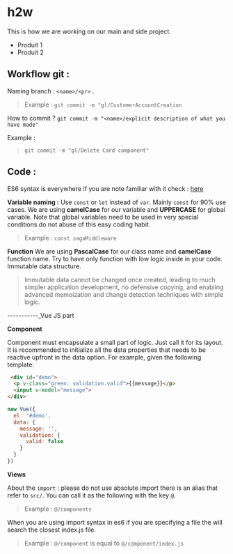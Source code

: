 
# h2w
This is how we are working on our main and side project.
 - Produit 1
 - Produit 2

 ## Workflow git :
Naming branch : `<name>/<pr>` .
> Example :
```git commit -m "gl/CustomerAccountCreation```
>

How to commit ?
```git commit -m "<name>/explicit description of what you have made"```
>
Example :
> ```git commit -m "gl/Delete Card component"```


## Code :

ES6 syntax is everywhere if you are note familiar with it check : [here]( https://medium.freecodecamp.org/want-to-learn-es6-take-this-free-23-part-course-and-become-a-javascript-ninja-55002db1ff74)

**Variable naming :** 
Use `const` or `let` instead of `var`. Mainly `const` for 90% use cases.
We are using **camelCase** for our variable and **UPPERCASE** for global variable. 
Note that global variables need to be used in very special conditions do not abuse of this easy coding habit.
> Example : `const sagaMiddleware`

**Function**
We are using **PascalCase** for our class name and **camelCase** function name. Try to have only function with low logic inside in your code.
Immutable data structure.
> Immutable data cannot be changed once created, leading to much simpler application development, no defensive copying, and enabling advanced memoization and change detection techniques with simple logic.

-----------_Vue JS part

**Component**

Component must encapsulate a small part of logic. Just call it for its layout. 
It is recommended to initialize all the data properties that needs to be reactive upfront in the data option. For example, given the following template:

```html
 <div id="demo">
  <p v-class="green: validation.valid">{{message}}</p>
  <input v-model="message">
</div> 
```
```javascript
new Vue({
  el: '#demo',
  data: {
    message: '',
    validation: {
      valid: false
    }
  }
})
```

**Views**

About the `import` : please do not use absolute import there is an alias that refer to `src/`. You can call it as the following with the key `@`.
> Example : `@/components`

When you are using import syntax in es6 if you are specifying a file the will search the closest index.js file. 
> Example : `@/component` is equal to `@/component/index.js` 
